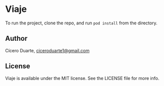# Viaje

To run the project, clone the repo, and run `pod install` from the directory.

## Author

Cícero Duarte, ciceroduarte1@gmail.com

## License

Viaje is available under the MIT license. See the LICENSE file for more info.
